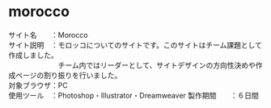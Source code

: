 # morocco
サイト名　　：Morocco  
サイト説明　：モロッコについてのサイトです。このサイトはチーム課題として作成しました。  
　　　　　　　チーム内ではリーダーとして、サイトデザインの方向性決めや作成ページの割り振りを行いました。  
対象ブラウザ：PC  
使用ツール　：Photoshop・Illustrator・Dreamweaver
製作期間　　：６日間

